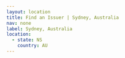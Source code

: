```yaml
---
layout: location
title: Find an Issuer | Sydney, Australia
nav: none
label: Sydney, Australia
location:
  - state: NS
    country: AU
---
```

